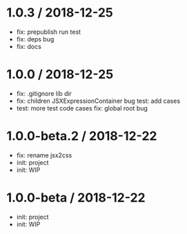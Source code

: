 
1.0.3 / 2018-12-25
==================

  * fix: prepublish run test
  * fix: deps bug
  * fix: docs

1.0.0 / 2018-12-25
==================

  * fix: .gitignore lib dir
  * fix: children JSXExpressionContainer bug test: add cases
  * test: more test code cases fix: global root bug

1.0.0-beta.2 / 2018-12-22
==================

  * fix: rename jsx2css
  * init: project
  * init: WIP

1.0.0-beta / 2018-12-22
==================

  * init: project
  * init: WIP
